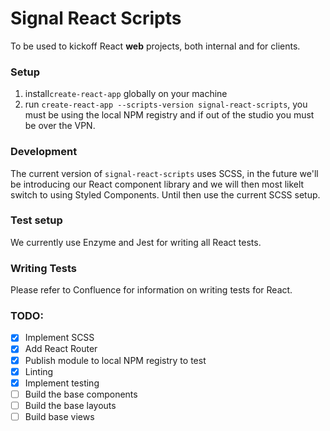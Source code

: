 # Signal React Scripts

To be used to kickoff React **web** projects, both internal and for clients.

### Setup 

1. install`create-react-app` globally on your machine 
2. run `create-react-app --scripts-version signal-react-scripts`, you must be using the local NPM registry and if out of the studio you must be over the VPN.

### Development

The current version of `signal-react-scripts` uses SCSS, in the future we'll be introducing our React component library and we will then most likelt switch to using Styled Components. Until then use the current SCSS setup.

### Test setup

We currently use Enzyme and Jest for writing all React tests.

### Writing Tests

Please refer to Confluence for information on writing tests for React.

### TODO:

- [x] Implement SCSS
- [x] Add React Router
- [x] Publish module to local NPM registry to test
- [x] Linting
- [x] Implement testing
- [ ] Build the base components
- [ ] Build the base layouts
- [ ] Build base views
